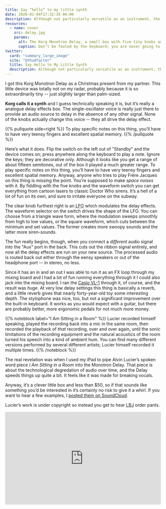 ```yaml
---
title: Say “hello” to my little synth
date: 2020-01-04T17:32:35-04:00
description: Although not particularly versatile as an instrument, the Korg Monotron Delay can make some fun, irritating noises.
resources:
  - name: cover
    src: delay.jpg
    params:
      alt: The Korg Monotron Delay, a small box with five tiny knobs and a waveform switch
      caption: Don’t be fooled by the keyboard; you are never going to get a precise note out of this thing.
twitter:
  card: "summary_large_image"
  site: "@thudfactor"
  title: Say Hello to My Little Synth
  description: Although not particularly versatile as an instrument, the Korg Monotron Delay can make some fun, irritating noises.
---
```


<span>I got this Korg Monotron Delay</span> as a Christmas present from my partner. This little device was totally not on my radar, probably because it is so extraordinarily tiny -- just slightly larger than palm-sized.

**Korg calls it a synth** and I guess technically speaking it is, but it’s really a analogue delay effects box. The single-oscillator voice is really just there to provide an audio source to delay in the absence of any other signal. None of the knobs actually change this voice -- they all drive the delay effect.

{{% pullquote side=right %}}
To play specific notes on this thing, you’ll have to have very teensy fingers and excellent spatial memory.
{{% /pullquote %}}

Here’s what it does. Flip the switch on the left out of "Standby" and the device comes on; press anywhere along the keyboard to play a note. Ignore the keys; they are decorative only. Although it looks like you get a range of about fifteen semitones, out of the box it played a much greater range. To play specific notes on this thing, you’ll have to have very teensy fingers and excellent spatial memory. Anyway, anyone who tries to play Frère Jacques on this thing is missing the point. You’re supposed to make _space noises_ with it. By fiddling with the five knobs and the waveform switch you can get everything from cartoon lasers to classic Doctor Who sirens. It’s a hell of a lot of fun on its own, and sure to irritate everyone on the subway.

The clear knob furthest right is an <abbr title="Low Frequency Oscillator">LFO</abbr> which modulates the delay effects. The waveform selector on the switch drives the shape of the <abbr>LFO</abbr>. You can choose from a triangle wave form, where the modulation sweeps smoothly from high to low values, or the square waveform, which cuts between the minimum and set values. The former creates more swoopy sounds and the latter more siren-sounds.

The fun really begins, though, when you connect a _different_ audio signal into the "Aux" port in the back. This cuts out the ribbon signal entirely, and now all the delay effects are run on your new source. The processed audio is routed back out either through the eensy speakers or out of the headphone port -- in stereo, no less.

Since it has an in and an out I was able to run it as an FX loop through my mixing board and I had a lot of fun running everything through it I could also jack into the mixing board. I ran the [Casio VL-1](https://www.elfinjohn.com/2019/04/my-first-instrument-the-casio-vl-tone-vl-1/) through it, of course, and the result was _huge_. At very low delay settings this thing is basically a reverb, and a little reverb gives that nearly forty-year-old toy some interesting depth. The stylophone was nice, too, but not a significant improvement over the built-in keyboard. It works as you would expect with a guitar, but there are probably better, more ergonomic pedals for not much more money.

{{% noteblock label="I Am Sitting in a Room" %}}
Lucier recorded himself speaking, played the recording back into a mic in the same room, then recorded the playback of _that_ recording, over and over again, until the sonic limitations of the recording equipment and the natural acoustics of the room turned his speech into a kind of ambient hum. You can find many different versions performed by several different artists; Lucier himself recorded it multiple times.
{{% /noteblock %}}

The real revelation was when I used my iPad to pipe Alvin Lucier’s spoken word piece _I Am Sitting in a Room_ into the Monotron Delay. That piece is about the technological degredation of audio over time, and the Delay speeds things up quite a bit. It feels like it was made for breaking vocals.

Anyway, it’s a clever little box and less than $50, so if that sounds like something you’d be interested in it’s certainly no risk to give it a whirl. If you want to hear a few examples, I [posted them on SoundCloud](https://soundcloud.com/elfin-john/sets/this-is-a-bad-idea). 

Lucier’s work is under copyright so instead you get to hear <abbr title="Lyndon Johnson">LBJ</abbr> order pants.

<iframe width="100%" height="300" scrolling="no" frameborder="no" allow="autoplay" src="https://w.soundcloud.com/player/?url=https%3A//api.soundcloud.com/playlists/955330000&color=%23ff5500&auto_play=false&hide_related=false&show_comments=true&show_user=true&show_reposts=false&show_teaser=true&visual=true"></iframe>
